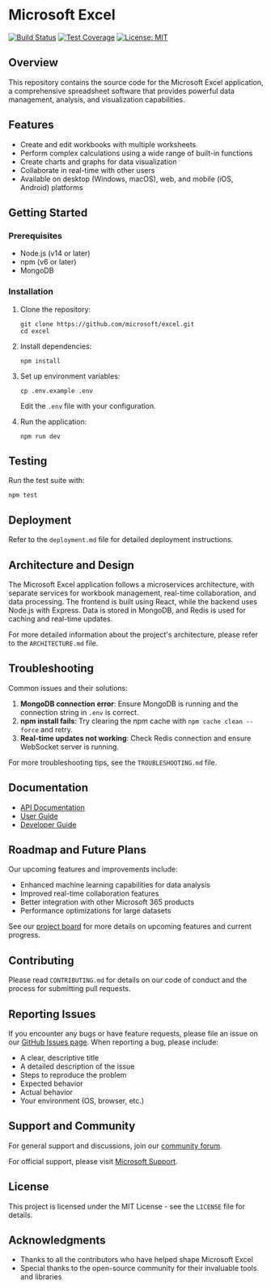 # Microsoft Excel

[![Build Status](https://img.shields.io/travis/microsoft/excel/main.svg)](https://travis-ci.org/microsoft/excel)
[![Test Coverage](https://img.shields.io/codecov/c/github/microsoft/excel/main.svg)](https://codecov.io/gh/microsoft/excel)
[![License: MIT](https://img.shields.io/badge/License-MIT-yellow.svg)](https://opensource.org/licenses/MIT)

## Overview
This repository contains the source code for the Microsoft Excel application, a comprehensive spreadsheet software that provides powerful data management, analysis, and visualization capabilities.

## Features
- Create and edit workbooks with multiple worksheets
- Perform complex calculations using a wide range of built-in functions
- Create charts and graphs for data visualization
- Collaborate in real-time with other users
- Available on desktop (Windows, macOS), web, and mobile (iOS, Android) platforms

## Getting Started

### Prerequisites
- Node.js (v14 or later)
- npm (v6 or later)
- MongoDB

### Installation
1. Clone the repository:
   ```
   git clone https://github.com/microsoft/excel.git
   cd excel
   ```
2. Install dependencies:
   ```
   npm install
   ```
3. Set up environment variables:
   ```
   cp .env.example .env
   ```
   Edit the `.env` file with your configuration.

4. Run the application:
   ```
   npm run dev
   ```

## Testing
Run the test suite with:
```
npm test
```

## Deployment
Refer to the `deployment.md` file for detailed deployment instructions.

## Architecture and Design
The Microsoft Excel application follows a microservices architecture, with separate services for workbook management, real-time collaboration, and data processing. The frontend is built using React, while the backend uses Node.js with Express. Data is stored in MongoDB, and Redis is used for caching and real-time updates.

For more detailed information about the project's architecture, please refer to the `ARCHITECTURE.md` file.

## Troubleshooting
Common issues and their solutions:

1. **MongoDB connection error**: Ensure MongoDB is running and the connection string in `.env` is correct.
2. **npm install fails**: Try clearing the npm cache with `npm cache clean --force` and retry.
3. **Real-time updates not working**: Check Redis connection and ensure WebSocket server is running.

For more troubleshooting tips, see the `TROUBLESHOOTING.md` file.

## Documentation
- [API Documentation](https://docs.microsoft.com/en-us/excel/api)
- [User Guide](https://support.microsoft.com/en-us/excel)
- [Developer Guide](https://docs.microsoft.com/en-us/office/dev/add-ins/excel/)

## Roadmap and Future Plans
Our upcoming features and improvements include:
- Enhanced machine learning capabilities for data analysis
- Improved real-time collaboration features
- Better integration with other Microsoft 365 products
- Performance optimizations for large datasets

See our [project board](https://github.com/microsoft/excel/projects) for more details on upcoming features and current progress.

## Contributing
Please read `CONTRIBUTING.md` for details on our code of conduct and the process for submitting pull requests.

## Reporting Issues
If you encounter any bugs or have feature requests, please file an issue on our [GitHub Issues page](https://github.com/microsoft/excel/issues). When reporting a bug, please include:
- A clear, descriptive title
- A detailed description of the issue
- Steps to reproduce the problem
- Expected behavior
- Actual behavior
- Your environment (OS, browser, etc.)

## Support and Community
For general support and discussions, join our [community forum](https://techcommunity.microsoft.com/t5/excel/bd-p/Excel_Cat).

For official support, please visit [Microsoft Support](https://support.microsoft.com/en-us/excel).

## License
This project is licensed under the MIT License - see the `LICENSE` file for details.

## Acknowledgments
- Thanks to all the contributors who have helped shape Microsoft Excel
- Special thanks to the open-source community for their invaluable tools and libraries